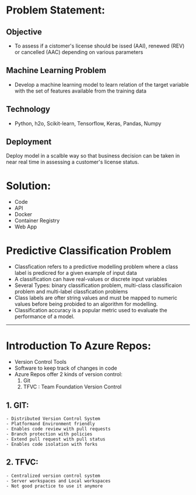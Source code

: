 # Problem Statement: 

## Objective 
- To assess if a cistomer's license should be issed (AAI), renewed (REV) or cancelled (AAC) depending on various parameters

## Machine Learning Problem
- Develop a machine learning model to learn relation of the target variable with the set of features available from the training  data

## Technology
- Python, h2o, Scikit-learn, Tensorflow, Keras, Pandas, Numpy

## Deployment
Deploy model in a scalble way so that business decision can be taken in near real time in assessing a customer's license status.


# Solution: 
- Code
- API
- Docker
- Container Registry
- Web App


# Predictive Classification Problem

- Classfication refers to a predictive modelling problem where a class label is predicred for a given example of input data
- A classification can have real-values or discrete input variables
- Several Types: binary classification problem, multi-class classificaion problem and multi-label classfication problems
- Class labels are ofter string values and must be mapped to numeric values before being probided to an algorithm for modelling.
- Classification accuracy is a popular metric used to evaluate the performance of a model.


-------------------------------------------------------------------------------------------

# Introduction To Azure Repos: 

- Version Control Tools
- Software to keep track of changes in code
- Azure Repos offer 2 kinds of version control: 
    1. Git
    2. TFVC : Team Foundation Version Control

## 1. GIT: 
    - Distributed Version Control System
    - Platformand Environment friendly
    - Enables code review with pull requests
    - Branch protection with policies
    - Extend pull request with pull status
    - Enables code isolation with forks

## 2. TFVC:
    - Centralized version control system
    - Server workspaces and Local workspaces
    - Not good practice to use it anymore

    


